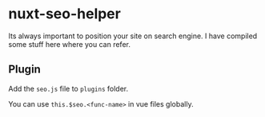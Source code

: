 # nuxt-seo-helper

Its always important to position your site on search engine. I have compiled some stuff here where you can refer.

## Plugin

Add the `seo.js` file to `plugins` folder.

You can use `this.$seo.<func-name>` in vue files globally.
